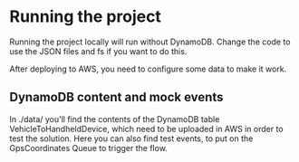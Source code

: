 # Running the project

Running the project locally will run without DynamoDB. Change the code to use the JSON files and fs if you want to do this. 

After deploying to AWS, you need to configure some data to make it work. 

## DynamoDB content and mock events

In ./data/ you'll find the contents of the DynamoDB table VehicleToHandheldDevice, which need to be uploaded in AWS in order to test the solution. Here you can also find test events, to put on the GpsCoordinates Queue to trigger the flow. 
